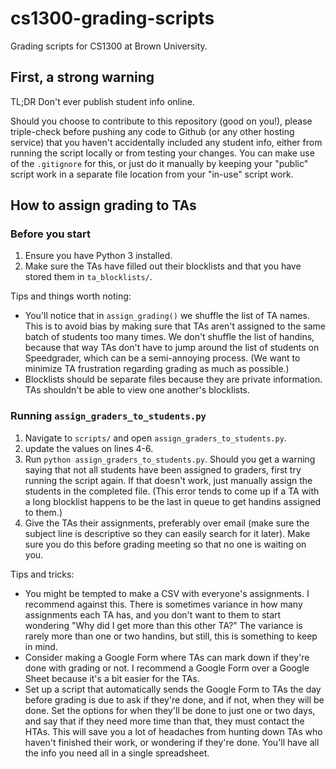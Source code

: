 # cs1300-grading-scripts

Grading scripts for CS1300 at Brown University.

## First, a strong warning

TL;DR Don't ever publish student info online.

Should you choose to contribute to this repository (good on you!), please triple-check before pushing any code to Github (or any other hosting service) that you haven't accidentally included any student info, either from running the script locally or from testing your changes. You can make use of the `.gitignore` for this, or just do it manually by keeping your "public" script work in a separate file location from your "in-use" script work.

## How to assign grading to TAs

### Before you start

1. Ensure you have Python 3 installed.
2. Make sure the TAs have filled out their blocklists and that you have stored them in `ta_blocklists/`.

Tips and things worth noting:

* You'll notice that in `assign_grading()` we shuffle the list of TA names. This is to avoid bias by making sure that TAs aren't assigned to the same batch of students too many times. We don't shuffle the list of handins, because that way TAs don't have to jump around the list of students on Speedgrader, which can be a semi-annoying process. (We want to minimize TA frustration regarding grading as much as possible.)
* Blocklists should be separate files because they are private information. TAs shouldn't be able to view one another's blocklists.

### Running `assign_graders_to_students.py`

1. Navigate to `scripts/` and open `assign_graders_to_students.py`.
2. update the values on lines 4-6.
3. Run `python assign_graders_to_students.py`. Should you get a warning saying that not all students have been assigned to graders, first try running the script again. If that doesn't work, just manually assign the students in the completed file. (This error tends to come up if a TA with a long blocklist happens to be the last in queue to get handins assigned to them.)
4. Give the TAs their assignments, preferably over email (make sure the subject line is descriptive so they can easily search for it later). Make sure you do this before grading meeting so that no one is waiting on you.

Tips and tricks:

* You might be tempted to make a CSV with everyone's assignments. I recommend against this. There is sometimes variance in how many assignments each TA has, and you don't want to them to start wondering "Why did I get more than this other TA?" The variance is rarely more than one or two handins, but still, this is something to keep in mind.
* Consider making a Google Form where TAs can mark down if they're done with grading or not. I recommend a Google Form over a Google Sheet because it's a bit easier for the TAs.
* Set up a script that automatically sends the Google Form to TAs the day before grading is due to ask if they're done, and if not, when they will be done. Set the options for when they'll be done to just one or two days, and say that if they need more time than that, they must contact the HTAs. This will save you a lot of headaches from hunting down TAs who haven't finished their work, or wondering if they're done. You'll have all the info you need all in a single spreadsheet.